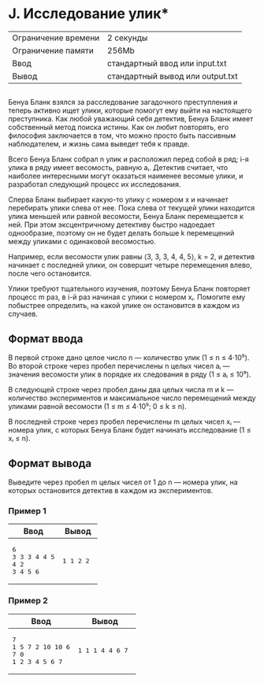 <div class="problem-statement"><div class="header"><h1 class="title">J. Исследование улик*</h1><table><tr class="time-limit"><td class="property-title">Ограничение времени</td><td>2&nbsp;секунды</td></tr><tr class="memory-limit"><td class="property-title">Ограничение памяти</td><td>256Mb</td></tr><tr class="input-file"><td class="property-title">Ввод</td><td colspan="1">стандартный ввод или input.txt</td></tr><tr class="output-file"><td class="property-title">Вывод</td><td colspan="1">стандартный вывод или output.txt</td></tr></table></div><h2></h2><div class="legend">
<p>
    Бенуа Бланк взялся за расследование загадочного преступления и теперь активно ищет улики, которые помогут ему выйти на настоящего преступника. Как любой уважающий себя детектив, Бенуа Бланк имеет собственный метод поиска истины. Как он любит повторять, его философия заключается в том, что можно просто быть пассивным наблюдателем, и жизнь сама выведет тебя к правде.

Всего Бенуа Бланк собрал n улик и расположил перед собой в ряд; i-я улика в ряду имеет весомость, равную aᵢ. Детектив считает, что наиболее интересными могут оказаться наименее весомые улики, и разработал следующий процесс их исследования.

Сперва Бланк выбирает какую-то улику с номером x и начинает перебирать улики слева от нее. Пока слева от текущей улики находится улика меньшей или равной весомости, Бенуа Бланк перемещается к ней. При этом эксцентричному детективу быстро надоедает однообразие, поэтому он не будет делать больше k перемещений между уликами с одинаковой весомостью.

Например, если весомости улик равны ⟨3, 3, 3, 4, 4, 5⟩, k = 2, и детектив начинает с последней улики, он совершит четыре перемещения влево, после чего остановится.

Улики требуют тщательного изучения, поэтому Бенуа Бланк повторяет процесс m раз, в i-й раз начиная с улики с номером xᵢ. Помогите ему побыстрее определить, на какой улике он остановится в каждом из случаев.

</p>
</div><h2>Формат ввода</h2><div class="input-specification">
<p>
В первой строке дано целое число n — количество улик (1 ≤ n ≤ 4⋅10⁵). Во второй строке через пробел перечислены n целых чисел aᵢ — значения весомости улик в порядке их следования в ряду (1 ≤ aᵢ ≤ 10⁹).

В следующей строке через пробел даны два целых числа m и k — количество экспериментов и максимальное число перемещений между уликами равной весомости (1 ≤ m ≤ 4⋅10⁵; 0 ≤ k ≤ n).

В последней строке через пробел перечислены m целых чисел xᵢ — номера улик, с которых Бенуа Бланк будет начинать исследование (1 ≤ xᵢ ≤ n).

</p>
</div><h2>Формат вывода</h2><div class="output-specification">
<p>
Выведите через пробел m целых чисел от 1 до n — номера улик, на которых остановится детектив в каждом из экспериментов.
</p></div><h3>Пример 1</h3><table class="sample-tests"><thead><tr><th>Ввод</th><th>Вывод</th></tr></thead><tbody><tr><td><pre>6
3 3 3 4 4 5
4 2
3 4 5 6
</pre></td><td><pre>1 1 2 2 
</pre></td></tr></tbody></table><h3>Пример 2</h3><table class="sample-tests"><thead><tr><th>Ввод</th><th>Вывод</th></tr></thead><tbody><tr><td><pre>7
1 5 7 2 10 10 6
7 0
1 2 3 4 5 6 7
</pre></td><td><pre>1 1 1 4 4 6 7 
</pre></td></tr></tbody></table>
